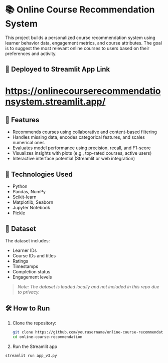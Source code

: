 # 📚 Online Course Recommendation System

This project builds a personalized course recommendation system using learner behavior data, engagement metrics, and course attributes. The goal is to suggest the most relevant online courses to users based on their preferences and activity.

## 🚀 Deployed to Streamlit App Link
# https://onlinecourserecommendationsystem.streamlit.app/

## 🚀 Features

- Recommends courses using collaborative and content-based filtering
- Handles missing data, encodes categorical features, and scales numerical ones
- Evaluates model performance using precision, recall, and F1-score
- Visualizes insights with plots (e.g., top-rated courses, active users)
- Interactive interface potential (Streamlit or web integration)

## 🧠 Technologies Used

- Python
- Pandas, NumPy
- Scikit-learn
- Matplotlib, Seaborn
- Jupyter Notebook
- Pickle

## 📁 Dataset

The dataset includes:
- Learner IDs
- Course IDs and titles
- Ratings
- Timestamps
- Completion status
- Engagement levels

> *Note: The dataset is loaded locally and not included in this repo due to privacy.*

## 🛠 How to Run

1. Clone the repository:
   ```bash
   git clone https://github.com/yourusername/online-course-recommendation.git
   cd online-course-recommendation


2. Run the Streamlit app
```bash
streamlit run app_v3.py
